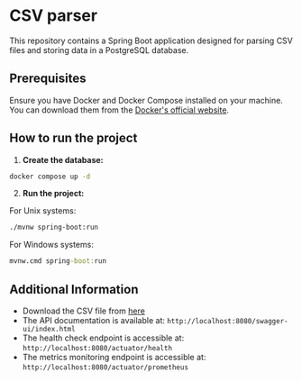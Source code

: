 # CSV parser

This repository contains a Spring Boot application designed for parsing CSV files and storing data
in a PostgreSQL database.

## Prerequisites

Ensure you have Docker and Docker Compose installed on your machine. You can download them from
the [Docker's official website](https://www.docker.com/products/docker-desktop/).

## How to run the project

1. **Create the database:**

```bash
docker compose up -d
```

2. **Run the project:**

For Unix systems:

```bash
./mvnw spring-boot:run
```

For Windows systems:

```cmd
mvnw.cmd spring-boot:run
```

## Additional Information

- Download the CSV file from [here](https://www.kaggle.com/datasets/ritiksharma07/imdb-top-1000-movies-dataset)
- The API documentation is available at: ```http://localhost:8080/swagger-ui/index.html```
- The health check endpoint is accessible at: ```http://localhost:8080/actuator/health```
- The metrics monitoring endpoint is accessible at: ```http://localhost:8080/actuator/prometheus```

